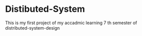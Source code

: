 # Distibuted-System
This is my first project of my accadmic learning 7 th semester of distributed-system-design
